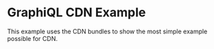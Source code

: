 # GraphiQL CDN Example

This example uses the CDN bundles to show the most simple example possible for CDN.
